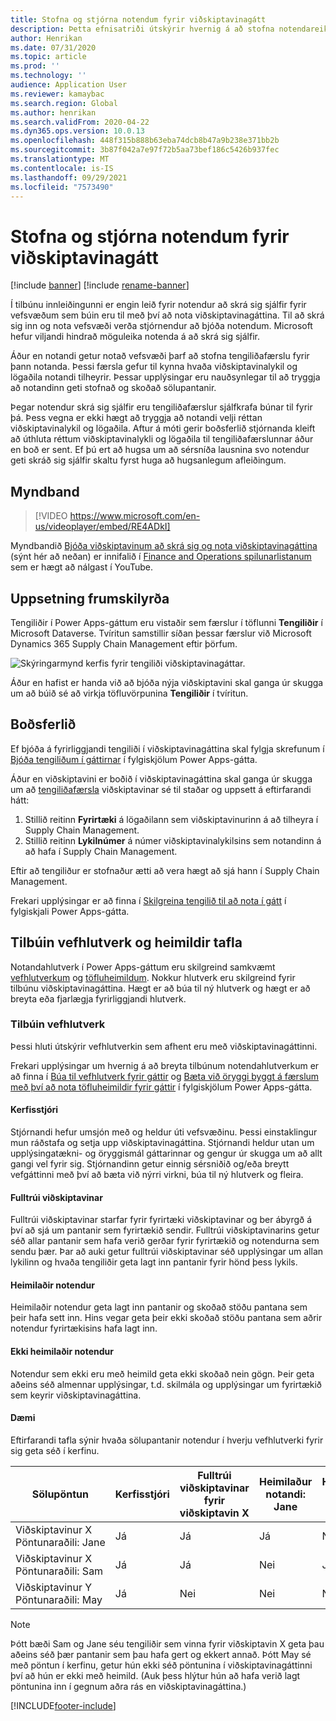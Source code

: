 ```yaml
---
title: Stofna og stjórna notendum fyrir viðskiptavinagátt
description: Þetta efnisatriði útskýrir hvernig á að stofna notendareikninga viðskiptavinagáttar og stilla heimildir þeirra.
author: Henrikan
ms.date: 07/31/2020
ms.topic: article
ms.prod: ''
ms.technology: ''
audience: Application User
ms.reviewer: kamaybac
ms.search.region: Global
ms.author: henrikan
ms.search.validFrom: 2020-04-22
ms.dyn365.ops.version: 10.0.13
ms.openlocfilehash: 448f315b888b63eba74dcb8b47a9b238e371bb2b
ms.sourcegitcommit: 3b87f042a7e97f72b5aa73bef186c5426b937fec
ms.translationtype: MT
ms.contentlocale: is-IS
ms.lasthandoff: 09/29/2021
ms.locfileid: "7573490"
---
```

# <a name="create-and-manage-customer-portal-users"></a>Stofna og stjórna notendum fyrir viðskiptavinagátt

[!include [banner](../includes/banner.md)]
[!include [rename-banner](~/includes/cc-data-platform-banner.md)]

Í tilbúnu innleiðingunni er engin leið fyrir notendur að skrá sig sjálfir fyrir vefsvæðum sem búin eru til með því að nota viðskiptavinagáttina. Til að skrá sig inn og nota vefsvæði verða stjórnendur að bjóða notendum. Microsoft hefur viljandi hindrað möguleika notenda á að skrá sig sjálfir.

Áður en notandi getur notað vefsvæði þarf að stofna tengiliðafærslu fyrir þann notanda. Þessi færsla gefur til kynna hvaða viðskiptavinalykil og lögaðila notandi tilheyrir. Þessar upplýsingar eru nauðsynlegar til að tryggja að notandinn geti stofnað og skoðað sölupantanir.

Þegar notendur skrá sig sjálfir eru tengiliðafærslur sjálfkrafa búnar til fyrir þá. Þess vegna er ekki hægt að tryggja að notandi velji réttan viðskiptavinalykil og lögaðila. Aftur á móti gerir boðsferlið stjórnanda kleift að úthluta réttum viðskiptavinalykli og lögaðila til tengiliðafærslunnar áður en boð er sent. Ef þú ert að hugsa um að sérsníða lausnina svo notendur geti skráð sig sjálfir skaltu fyrst huga að hugsanlegum afleiðingum.

## <a name="video"></a>Myndband
> [!VIDEO https://www.microsoft.com/en-us/videoplayer/embed/RE4ADkI]

Myndbandið [Bjóða viðskiptavinum að skrá sig og nota viðskiptavinagáttina](https://youtu.be/drGUYHX9QIQ) (sýnt hér að neðan) er innifalið í [Finance and Operations spilunarlistanum](https://www.youtube.com/playlist?list=PLcakwueIHoT_SYfIaPGoOhloFoCXiUSyW) sem er hægt að nálgast í YouTube.

## <a name="prerequisite-setup"></a>Uppsetning frumskilyrða

Tengiliðir í Power Apps-gáttum eru vistaðir sem færslur í töflunni **Tengiliðir** í Microsoft Dataverse. Tvíritun samstillir síðan þessar færslur við Microsoft Dynamics 365 Supply Chain Management eftir þörfum.

![Skýringarmynd kerfis fyrir tengiliði viðskiptavinagáttar.](media/customer-portal-contacts.png "Skýringarmynd kerfis fyrir tengiliði viðskiptavinagáttar")

Áður en hafist er handa við að bjóða nýja viðskiptavini skal ganga úr skugga um að búið sé að virkja töfluvörpunina **Tengiliðir** í tvíritun.

## <a name="the-invitation-process"></a>Boðsferlið

Ef bjóða á fyrirliggjandi tengiliði í viðskiptavinagáttina skal fylgja skrefunum í [Bjóða tengiliðum í gáttirnar](/powerapps/maker/portals/configure/invite-contacts) í fylgiskjölum Power Apps-gátta.

Áður en viðskiptavini er boðið í viðskiptavinagáttina skal ganga úr skugga um að [tengiliðafærsla](/powerapps/maker/portals/configure/configure-contacts) viðskiptavinar sé til staðar og uppsett á eftirfarandi hátt:

1. Stillið reitinn **Fyrirtæki** á lögaðilann sem viðskiptavinurinn á að tilheyra í Supply Chain Management.
2. Stillið reitinn **Lykilnúmer** á númer viðskiptavinalykilsins sem notandinn á að hafa í Supply Chain Management.

Eftir að tengiliður er stofnaður ætti að vera hægt að sjá hann í Supply Chain Management.

Frekari upplýsingar er að finna í [Skilgreina tengilið til að nota í gátt](/powerapps/maker/portals/configure/configure-contacts) í fylgiskjali Power Apps-gátta.

## <a name="out-of-box-web-roles-and-table-permissions"></a>Tilbúin vefhlutverk og heimildir tafla

Notandahlutverk í Power Apps-gáttum eru skilgreind samkvæmt [vefhlutverkum](/powerapps/maker/portals/configure/create-web-roles) og [töfluheimildum](/powerapps/maker/portals/configure/assign-entity-permissions). Nokkur hlutverk eru skilgreind fyrir tilbúnu viðskiptavinagáttina. Hægt er að búa til ný hlutverk og hægt er að breyta eða fjarlægja fyrirliggjandi hlutverk.

### <a name="out-of-box-web-roles"></a>Tilbúin vefhlutverk

Þessi hluti útskýrir vefhlutverkin sem afhent eru með viðskiptavinagáttinni.

Frekari upplýsingar um hvernig á að breyta tilbúnum notendahlutverkum er að finna í [Búa til vefhlutverk fyrir gáttir](/powerapps/maker/portals/configure/create-web-roles) og [Bæta við öryggi byggt á færslum með því að nota töfluheimildir fyrir gáttir](/powerapps/maker/portals/configure/assign-entity-permissions) í fylgiskjölum Power Apps-gátta.

#### <a name="administrator"></a>Kerfisstjóri

Stjórnandi hefur umsjón með og heldur úti vefsvæðinu. Þessi einstaklingur mun ráðstafa og setja upp viðskiptavinagáttina. Stjórnandi heldur utan um upplýsingatækni- og öryggismál gáttarinnar og gengur úr skugga um að allt gangi vel fyrir sig. Stjórnandinn getur einnig sérsniðið og/eða breytt vefgáttinni með því að bæta við nýrri virkni, búa til ný hlutverk og fleira.

#### <a name="customer-representative"></a>Fulltrúi viðskiptavinar

Fulltrúi viðskiptavinar starfar fyrir fyrirtæki viðskiptavinar og ber ábyrgð á því að sjá um pantanir sem fyrirtækið sendir. Fulltrúi viðskiptavinarins getur séð allar pantanir sem hafa verið gerðar fyrir fyrirtækið og notendurna sem sendu þær. Þar að auki getur fulltrúi viðskiptavinar séð upplýsingar um allan lykilinn og hvaða tengiliðir geta lagt inn pantanir fyrir hönd þess lykils.

#### <a name="authorized-users"></a>Heimilaðir notendur

Heimilaðir notendur geta lagt inn pantanir og skoðað stöðu pantana sem þeir hafa sett inn. Hins vegar geta þeir ekki skoðað stöðu pantana sem aðrir notendur fyrirtækisins hafa lagt inn.

#### <a name="unauthorized-users"></a>Ekki heimilaðir notendur

Notendur sem ekki eru með heimild geta ekki skoðað nein gögn. Þeir geta aðeins séð almennar upplýsingar, t.d. skilmála og upplýsingar um fyrirtækið sem keyrir viðskiptavinagáttina.

#### <a name="example"></a>Dæmi

Eftirfarandi tafla sýnir hvaða sölupantanir notendur í hverju vefhlutverki fyrir sig geta séð í kerfinu.

| Sölupöntun | Kerfisstjóri | Fulltrúi viðskiptavinar fyrir viðskiptavin&nbsp;X | Heimilaður notandi: Jane | Heimilaður notandi: Sam | Ekki heimilaður notandi: May |
|---|---|---|---|---|---|
| Viðskiptavinur&nbsp;X Pöntunaraðili:&nbsp;Jane | Já | Já | Já | Nei | Nei |
| Viðskiptavinur&nbsp;X Pöntunaraðili:&nbsp;Sam | Já | Já | Nei | Já | Nei |
| Viðskiptavinur&nbsp;Y Pöntunaraðili:&nbsp;May | Já | Nei | Nei | Nei | Nei |

> [!NOTE]
> Þótt bæði Sam og Jane séu tengiliðir sem vinna fyrir viðskiptavin X geta þau aðeins séð þær pantanir sem þau hafa gert og ekkert annað. Þótt May sé með pöntun í kerfinu, getur hún ekki séð pöntunina í viðskiptavinagáttinni því að hún er ekki með heimild. (Auk þess hlýtur hún að hafa verið lagt pöntunina inn í gegnum aðra rás en viðskiptavinagáttina.)


[!INCLUDE[footer-include](../../includes/footer-banner.md)]